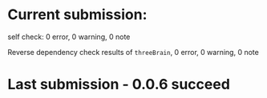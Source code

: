 # Current submission:

self check: 0 error, 0 warning, 0 note

Reverse dependency check results of `threeBrain`, 0 error, 0 warning, 0 note

# Last submission - 0.0.6 succeed

